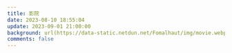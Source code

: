 ```yaml
---
title: 影院
date: 2023-08-10 18:55:04
update: 2023-09-01 21:00:00
background: url(https://data-static.netdun.net/Fomalhaut/img/movie.webp)
comments: false
---
```



